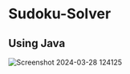 # Sudoku-Solver
## Using Java
![Screenshot 2024-03-28 124125](https://github.com/SamruddhiNadgouda/Sudoku-Solver/assets/97962486/2c3165d2-d117-4a4a-aac9-e803cd0dbae8)

